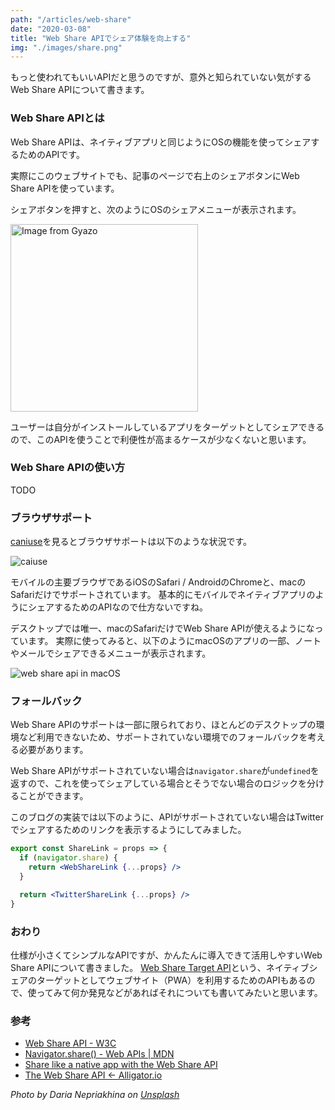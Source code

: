 ```yaml
---
path: "/articles/web-share"
date: "2020-03-08"
title: "Web Share APIでシェア体験を向上する"
img: "./images/share.png"
---
```


もっと使われてもいいAPIだと思うのですが、意外と知られていない気がするWeb Share APIについて書きます。

### Web Share APIとは

Web Share APIは、ネイティブアプリと同じようにOSの機能を使ってシェアするためのAPIです。

実際にこのウェブサイトでも、記事のページで右上のシェアボタンにWeb Share APIを使っています。

シェアボタンを押すと、次のようにOSのシェアメニューが表示されます。

<img src="https://i.gyazo.com/2d96f9f174183fdb95b877c1998012bb.png" alt="Image from Gyazo" width="300" />

ユーザーは自分がインストールしているアプリをターゲットとしてシェアできるので、このAPIを使うことで利便性が高まるケースが少なくないと思います。

### Web Share APIの使い方

TODO

### ブラウザサポート

[caniuse](https://caniuse.com/#feat=web-share)を見るとブラウザサポートは以下のような状況です。

![caiuse](https://i.gyazo.com/0fb5cc0c38216c87ef11a99bb9ba477e.png)

モバイルの主要ブラウザであるiOSのSafari / AndroidのChromeと、macのSafariだけでサポートされています。
基本的にモバイルでネイティブアプリのようにシェアするためのAPIなので仕方ないですね。

デスクトップでは唯一、macのSafariだけでWeb Share APIが使えるようになっています。
実際に使ってみると、以下のようにmacOSのアプリの一部、ノートやメールでシェアできるメニューが表示されます。

![web share api in macOS](https://i.gyazo.com/8929e1e8ccd0c6a8064dbe60a206ae73.gif)

### フォールバック

Web Share APIのサポートは一部に限られており、ほとんどのデスクトップの環境など利用できないため、サポートされていない環境でのフォールバックを考える必要があります。

Web Share APIがサポートされていない場合は`navigator.share`が`undefined`を返すので、これを使ってシェアしている場合とそうでない場合のロジックを分けることができます。

このブログの実装では以下のように、APIがサポートされていない場合はTwitterでシェアするためのリンクを表示するようにしてみました。

```jsx
export const ShareLink = props => {
  if (navigator.share) {
    return <WebShareLink {...props} />
  }

  return <TwitterShareLink {...props} />
}
```

### おわり

仕様が小さくてシンプルなAPIですが、かんたんに導入できて活用しやすいWeb Share APIについて書きました。
[Web Share Target API](https://wicg.github.io/web-share-target/)という、ネイティブシェアのターゲットとしてウェブサイト（PWA）を利用するためのAPIもあるので、使ってみて何か発見などがあればそれについても書いてみたいと思います。

### 参考
- [Web Share API - W3C](https://www.w3.org/TR/web-share/)
- [Navigator.share() - Web APIs | MDN](https://developer.mozilla.org/en-US/docs/Web/API/Navigator/share)
- [Share like a native app with the Web Share API](https://web.dev/web-share/)
- [The Web Share API <- Alligator.io](https://alligator.io/js/web-share-api/)

*Photo by Daria Nepriakhina on [Unsplash](https://unsplash.com/photos/guiQYiRxkZY)*